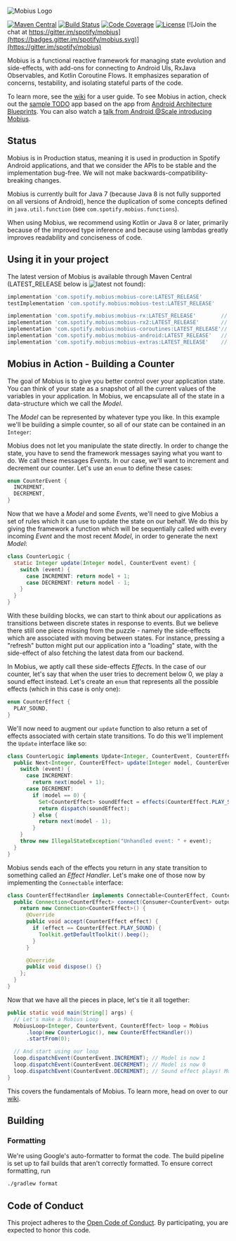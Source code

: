 ![Mobius Logo](https://github.com/spotify/mobius/wiki/mobius-logo.png)

[![Maven Central](https://img.shields.io/maven-central/v/com.spotify.mobius/mobius-core.svg)](https://search.maven.org/#search%7Cga%7C1%7Cg%3A%22com.spotify.mobius%22)
[![Build Status](https://travis-ci.org/spotify/mobius.svg?branch=master)](https://travis-ci.org/spotify/mobius)
[![Code Coverage](https://codecov.io/gh/spotify/mobius/branch/master/graph/badge.svg)](https://codecov.io/gh/spotify/mobius)
[![License](https://img.shields.io/github/license/spotify/mobius.svg)](LICENSE)
[![Join the chat at https://gitter.im/spotify/mobius](https://badges.gitter.im/spotify/mobius.svg)](https://gitter.im/spotify/mobius)

Mobius is a functional reactive framework for managing state evolution and side-effects, with add-ons for connecting to Android UIs, RxJava Observables, and Kotlin Coroutine Flows. It emphasizes separation of concerns, testability, and isolating stateful parts of the code.

To learn more, see the [wiki](https://github.com/spotify/mobius/wiki) for a user guide. To see Mobius in action, check out the [sample TODO](https://github.com/spotify/mobius-android-sample) app based on the app from [Android Architecture Blueprints](https://github.com/googlesamples/android-architecture). You can also
watch a [talk from Android @Scale introducing Mobius](https://www.facebook.com/atscaleevents/videos/2025571921049235/).

## Status

Mobius is in Production status, meaning it is used in production in Spotify Android applications, and that we consider the APIs to be stable and the implementation bug-free. We will not make backwards-compatibility-breaking changes.

Mobius is currently built for Java 7 (because Java 8 is not fully supported on all versions of Android), hence the duplication of some concepts defined in `java.util.function` (see `com.spotify.mobius.functions`).

When using Mobius, we recommend using Kotlin or Java 8 or later, primarily because of the improved type inference and because using lambdas greatly improves readability and conciseness of code.

## Using it in your project

The latest version of Mobius is available through Maven Central (LATEST_RELEASE below is ![latest not found](https://img.shields.io/maven-central/v/com.spotify.mobius/mobius-core.svg)):

```groovy
implementation 'com.spotify.mobius:mobius-core:LATEST_RELEASE'
testImplementation 'com.spotify.mobius:mobius-test:LATEST_RELEASE'

implementation 'com.spotify.mobius:mobius-rx:LATEST_RELEASE'        // only for RxJava 1 support
implementation 'com.spotify.mobius:mobius-rx2:LATEST_RELEASE'       // only for RxJava 2 support
implementation 'com.spotify.mobius:mobius-coroutines:LATEST_RELEASE'// only for Kotlin Coroutine support
implementation 'com.spotify.mobius:mobius-android:LATEST_RELEASE'   // only for Android support
implementation 'com.spotify.mobius:mobius-extras:LATEST_RELEASE'    // utilities for common patterns
```

## Mobius in Action - Building a Counter

The goal of Mobius is to give you better control over your application state. You can think of your state as a snapshot of all the current values of the variables in your application. In Mobius, we encapsulate all of the state in a data-structure which we call the *Model*.

The *Model* can be represented by whatever type you like. In this example we'll be building a simple counter, so all of our state can be contained in an `Integer`:

Mobius does not let you manipulate the state directly. In order to change the state, you have to send the framework messages saying what you want to do. We call these messages *Events*. In our case, we'll want to increment and decrement our counter. Let's use an `enum` to define these cases:
```java
enum CounterEvent {
  INCREMENT,
  DECREMENT,
}
```

Now that we have a *Model* and some *Event*s, we'll need to give Mobius a set of rules which it can use to update the state on our behalf. We do this by giving the framework a function which will be sequentially called with every incoming *Event* and the most recent *Model*, in order to generate the next *Model*:
```java
class CounterLogic {
  static Integer update(Integer model, CounterEvent event) {
    switch (event) {
      case INCREMENT: return model + 1;
      case DECREMENT: return model - 1;
    }
  }
}
```

With these building blocks, we can start to think about our applications as transitions between discrete states in response to events. But we believe there still one piece missing from the puzzle - namely the side-effects which are associated with moving between states. For instance, pressing a "refresh" button might put our application into a "loading" state, with the side-effect of also fetching the latest data from our backend.

In Mobius, we aptly call these side-effects *Effect*s. In the case of our counter, let's say that when the user tries to decrement below 0, we play a sound effect instead. Let's create an `enum` that represents all the possible effects (which in this case is only one):
```java
enum CounterEffect {
  PLAY_SOUND,
}
```

We'll now need to augment our `update` function to also return a set of effects associated with certain state transitions. To do this we'll implement the `Update` interface like so:

```java
class CounterLogic implements Update<Integer, CounterEvent, CounterEffect> {
  public Next<Integer, CounterEffect> update(Integer model, CounterEvent event) {
    switch (event) {
      case INCREMENT:
        return next(model + 1);
      case DECREMENT:
        if (model == 0) {
          Set<CounterEffect> soundEffect = effects(CounterEffect.PLAY_SOUND);
          return dispatch(soundEffect);
        } else {
          return next(model - 1);
        }
    }
    throw new IllegalStateException("Unhandled event: " + event);
  }
}
```

Mobius sends each of the effects you return in any state transition to something called an *Effect Handler*. Let's make one of those now by implementing the `Connectable` interface:
```java
class CounterEffectHandler implements Connectable<CounterEffect, CounterEvent> {
  public Connection<CounterEffect> connect(Consumer<CounterEvent> output) {
    return new Connection<CounterEffect>() {
      @Override
      public void accept(CounterEffect effect) {
        if (effect == CounterEffect.PLAY_SOUND) {
          Toolkit.getDefaultToolkit().beep();
        }
      }

      @Override
      public void dispose() {}
    };
  }
}
```

Now that we have all the pieces in place, let's tie it all together:
```java
public static void main(String[] args) {
  // Let's make a Mobius Loop
  MobiusLoop<Integer, CounterEvent, CounterEffect> loop = Mobius
      .loop(new CounterLogic(), new CounterEffectHandler())
      .startFrom(0);

  // And start using our loop
  loop.dispatchEvent(CounterEvent.INCREMENT); // Model is now 1
  loop.dispatchEvent(CounterEvent.DECREMENT); // Model is now 0
  loop.dispatchEvent(CounterEvent.DECREMENT); // Sound effect plays! Model is still 0
}
```

This covers the fundamentals of Mobius. To learn more, head on over to our [wiki](/../../wiki).

## Building

### Formatting

We're using Google's auto-formatter to format the code. The build pipeline is set up to fail builds that aren't correctly formatted. To ensure correct formatting, run

```bash
./gradlew format
```

## Code of Conduct

This project adheres to the [Open Code of Conduct][code-of-conduct]. By participating, you are expected to honor this code.

[code-of-conduct]: https://github.com/spotify/code-of-conduct/blob/master/code-of-conduct.md
